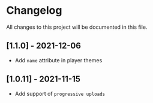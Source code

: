 # Changelog
All changes to this project will be documented in this file.

## [1.1.0] - 2021-12-06
- Add `name` attribute in player themes

## [1.0.11] - 2021-11-15
- Add support of `progressive uploads`